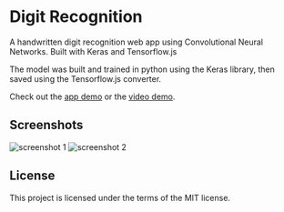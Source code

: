 # Digit Recognition
A handwritten digit recognition web app using Convolutional Neural Networks. Built with Keras and Tensorflow.js

The model was built and trained in python using the Keras library, then saved using the Tensorflow.js converter.

Check out the [app demo](https://jarbun.github.io/digit-recognition/) or the [video demo](https://www.youtube.com/watch?v=3SGc7YDmzME).

## Screenshots

![screenshot 1](https://user-images.githubusercontent.com/23068820/43353830-8e2c9548-925e-11e8-894a-5d9409516df1.png)
![screenshot 2](https://user-images.githubusercontent.com/23068820/43353832-8ee95c14-925e-11e8-9677-54080beb4e2c.png)

## License
This project is licensed under the terms of the MIT license.

